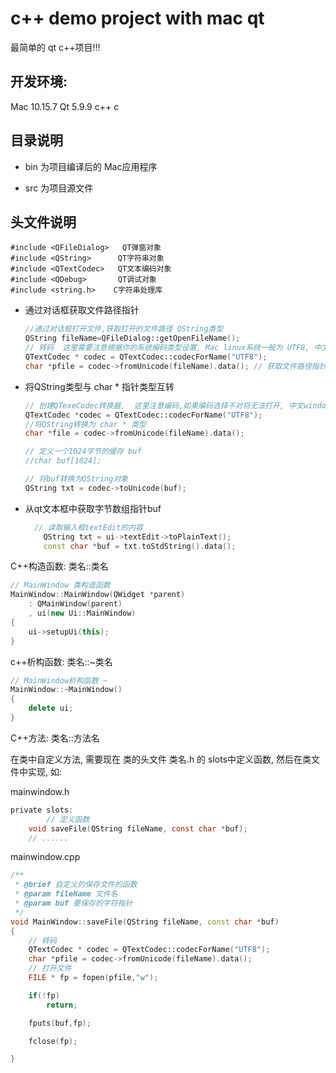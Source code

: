# c++ demo project with mac qt

最简单的 qt c++项目!!!



## 开发环境: 
Mac 10.15.7
Qt 5.9.9
c++ 
c



## 目录说明

- bin 为项目编译后的 Mac应用程序

- src 为项目源文件



## 头文件说明

```
#include <QFileDialog>   QT弹窗对象
#include <QString>      QT字符串对象
#include <QTextCodec>   QT文本编码对象
#include <QDebug>       QT调试对象
#include <string.h>    C字符串处理库
```



- 通过对话框获取文件路径指针

  ~~~cpp
  //通过对话框打开文件,获取打开的文件路径 QString类型
  QString fileName=QFileDialog::getOpenFileName();
  // 转码  这里需要注意根据你的系统编码类型设置, Mac linux系统一般为 UTF8, 中文windows系统默认 GBK
  QTextCodec * codec = QTextCodec::codecForName("UTF8");
  char *pfile = codec->fromUnicode(fileName).data(); // 获取文件路径指针
  ~~~



- 将QString类型与 char * 指针类型互转
  ~~~cpp
  // 创建QTexeCodec转换器,  这里注意编码,如果编码选择不对将无法打开, 中文windows默认是 GBK , 本机默认编码UTF8
  QTextCodec *codec = QTextCodec::codecForName("UTF8");
  //将QString转换为 char * 类型
  char *file = codec->fromUnicode(fileName).data();

  // 定义一个1024字节的缓存 buf
  //char buf[1024];

  // 将buf转换为QString对象
  QString txt = codec->toUnicode(buf);
  ~~~



- 从qt文本框中获取字节数组指针buf

  ~~~cpp
    // 读取输入框textEdit的内容
      QString txt = ui->textEdit->toPlainText();
      const char *buf = txt.toStdString().data();
  ~~~

  





C++构造函数:  类名::类名

~~~cpp
// MainWindow 类构造函数
MainWindow::MainWindow(QWidget *parent)
    : QMainWindow(parent)
    , ui(new Ui::MainWindow)
{
    ui->setupUi(this);
}
~~~



c++析构函数: 类名::~类名   

~~~cpp
// MainWindow析构函数 ~
MainWindow::~MainWindow()
{
    delete ui;
}
~~~



C++方法:  类名::方法名



在类中自定义方法, 需要现在 类的头文件 类名.h 的 slots中定义函数, 然后在类文件中实现, 如:

mainwindow.h

~~~h
private slots:
		// 定义函数
    void saveFile(QString fileName, const char *buf);
    // ......
~~~



mainwindow.cpp

~~~cpp
/**
 * @brief 自定义的保存文件的函数
 * @param fileName 文件名
 * @param buf 要保存的字符指针
 */
void MainWindow::saveFile(QString fileName, const char *buf)
{
    // 转码
    QTextCodec * codec = QTextCodec::codecForName("UTF8");
    char *pfile = codec->fromUnicode(fileName).data();
    // 打开文件
    FILE * fp = fopen(pfile,"w");

    if(!fp)
        return;

    fputs(buf,fp);

    fclose(fp);

}
~~~



